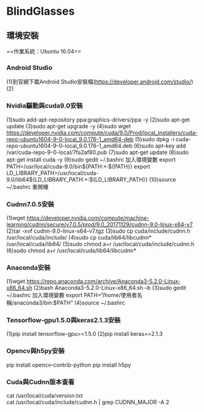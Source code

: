 # BlindGlasses

## 環境安裝
==作業系統：Ubuntu 16.04==
### Android Studio
(1)到官網下載Android Studio安裝檔(https://developer.android.com/studio/)
(2)

### Nvidia驅動與cuda9.0安裝
(1)sudo add-apt-repository ppa:graphics-drivers/ppa -y
(2)sudo apt-get update
(3)sudo apt-get upgrade -y
(4)sudo wget https://developer.nvidia.com/compute/cuda/9.0/Prod/local_installers/cuda-repo-ubuntu1604-9-0-local_9.0.176-1_amd64-deb
(5)sudo dpkg -i cuda-repo-ubuntu1604-9-0-local_9.0.176-1_amd64.deb
(6)sudo apt-key add /var/cuda-repo-9-0-local/7fa2af80.pub
(7)sudo apt-get update
(8)sudo apt-get install cuda –y
(9)sudo gedit ~/.bashrc
加入環境變數
export PATH=/usr/local/cuda-9.0/bin${PATH:+:${PATH}}
export LD_LIBRARY_PATH=/usr/local/cuda-9.0/lib64${LD_LIBRARY_PATH:+:${LD_LIBRARY_PATH}}
(10)source ~/.bashrc
重開機

### Cudnn7.0.5安裝
(1)wget https://developer.nvidia.com/compute/machine-learning/cudnn/secure/v7.0.5/prod/9.0_20171129/cudnn-9.0-linux-x64-v7
(2)tar -xvf cudnn-9.0-linux-x64-v7.tgz
(3)sudo cp cuda/include/cudnn.h /usr/local/cuda/include/
(4)sudo cp cuda/lib64/libcudnn* /usr/local/cuda/lib64/
(5)sudo chmod a+r /usr/local/cuda/include/cudnn.h
(6)sudo chmod a+r /usr/local/cuda/lib64/libcudnn*

### Anaconda安裝
(1)wget https://repo.anaconda.com/archive/Anaconda3-5.2.0-Linux-x86_64.sh
(2)bash Anaconda3-5.2.0-Linux-x86_64.sh –b
(3)sudo gedit ~/.bashrc
加入環境變數
export PATH=“/home/使用者名稱/anaconda3/bin:$PATH”
(4)source ~/.bashrc

### Tensorflow-gpu1.5.0與keras2.1.3安裝
(1)pip install tensorflow-gpu==1.5.0
(2)pip install keras==2.1.3 

### Opencv與h5py安裝
pip install opencv-contrib-python
pip install h5py

### Cuda與Cudnn版本查看
cat /usr/local/cuda/version.txt                             
cat /usr/local/cuda/include/cudnn.h | grep CUDNN_MAJOR -A 2
